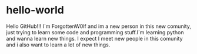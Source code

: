 # hello-world
Hello GitHub!!!
I´m ForgottenW0lf and im a new person in this new comunity, just trying to learn some code and programming stuff.I´m learning python and wanna learn new things.
I expect I meet new people in this comunity and i also want to learn a lot of new things.
